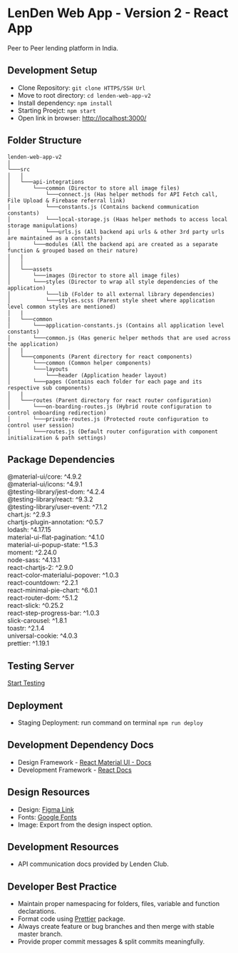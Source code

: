 # LenDen Web App - Version 2 - React App

Peer to Peer lending platform in India.

## Development Setup

- Clone Repository: `git clone HTTPS/SSH Url`
- Move to root directory: `cd lenden-web-app-v2`
- Install dependency: `npm install`
- Starting Proejct: `npm start`
- Open link in browser: [http://localhost:3000/](http://localhost:3000/)

## Folder Structure

    lenden-web-app-v2
    │
    └───src
    │   │
    │   └───api-integrations
    │       └───common (Director to store all image files)
    │           └───connect.js (Has helper methods for API Fetch call, File Upload & Firebase referral link)
    │           └───constants.js (Contains backend communication constants)
    │           └───local-storage.js (Haas helper methods to access local storage manipulations)
    │           └───urls.js (All backend api urls & other 3rd party urls are maintained as a constants)
    │       └───modules (All the backend api are created as a separate function & grouped based on their nature)
    │   |
    │   │
    │   └───assets
    │       └───images (Director to store all image files)
    │       └───styles (Director to wrap all style dependencies of the application)
    │           └───lib (Folder to all external library dependencies)
    │           └───styles.scss (Parent style sheet where application level common styles are mentioned)
    │   |
    |   └───common
    │       └───application-constants.js (Contains all application level constants)
    │       └───common.js (Has generic helper methods that are used across the application)
    │   |
    │   └───components (Parent directory for react components)
    │       └───common (Common helper components)
    │       └───layouts
    │           └───header (Application header layout)
    │       └───pages (Contains each folder for each page and its respective sub components)
    │   |
    │   └───routes (Parent directory for react router configuration)
    │       └───on-boarding-routes.js (Hybrid route configuration to control onboarding redirection)
    │       └───private-routes.js (Protected route configuration to control user session)
    │       └───routes.js (Default router configuration with component initialization & path settings)

## Package Dependencies

@material-ui/core: ^4.9.2<br />
@material-ui/icons: ^4.9.1<br />
@testing-library/jest-dom: ^4.2.4<br />
@testing-library/react: ^9.3.2<br />
@testing-library/user-event: ^7.1.2<br />
chart.js: ^2.9.3<br />
chartjs-plugin-annotation: ^0.5.7<br />
lodash: ^4.17.15<br />
material-ui-flat-pagination: ^4.1.0<br />
material-ui-popup-state: ^1.5.3<br />
moment: ^2.24.0<br />
node-sass: ^4.13.1<br />
react-chartjs-2: ^2.9.0<br />
react-color-materialui-popover: ^1.0.3<br />
react-countdown: ^2.2.1<br />
react-minimal-pie-chart: ^6.0.1<br />
react-router-dom: ^5.1.2<br />
react-slick: ^0.25.2<br />
react-step-progress-bar: ^1.0.3<br />
slick-carousel: ^1.8.1<br />
toastr: ^2.1.4<br />
universal-cookie: ^4.0.3<br />
prettier: ^1.19.1<br />

## Testing Server

[Start Testing](http://lenden-web-app.s3-website.ap-south-1.amazonaws.com)

## Deployment

- Staging Deployment: run command on terminal `npm run deploy`

## Development Dependency Docs

- Design Framework - [React Material UI - Docs](https://material-ui.com/getting-started/usage/)
- Development Framework - [React Docs](https://reactjs.org/docs/getting-started.html)

## Design Resources

- Design: [Figma Link](https://www.figma.com/file/Xqrv17sZ4tKCv3yitsKuUi/LDC_New(web)?node-id=12%3A119)
- Fonts: [Google Fonts](https://fonts.google.com/specimen/Quicksand)
- Image: Export from the design inspect option.

## Development Resources

- API communication docs provided by Lenden Club.

## Developer Best Practice

- Maintain proper namespacing for folders, files, variable and function declarations.
- Format code using [Prettier](https://www.npmjs.com/package/prettier) package.
- Always create feature or bug branches and then merge with stable master branch.
- Provide proper commit messages & split commits meaningfully.
